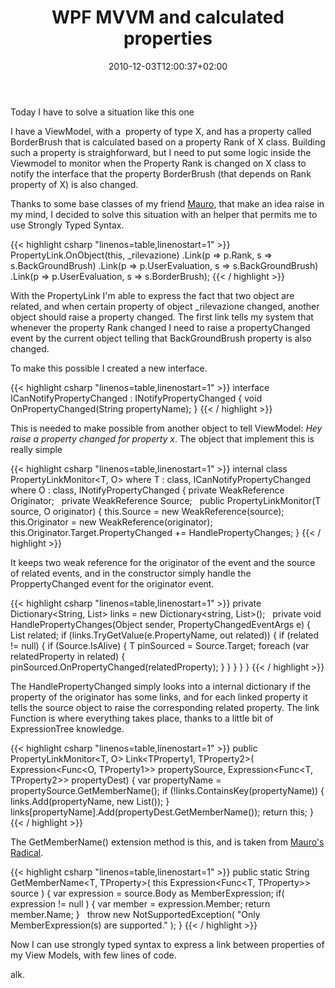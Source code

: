 ﻿---
title: "WPF MVVM and calculated properties"
description: ""
date: 2010-12-03T12:00:37+02:00
draft: false
tags: [MVVM,WPF]
categories: [WPF]
---
Today I have to solve a situation like this one

I have a ViewModel, with a  property of type X, and has a property called BorderBrush that is calculated based on a property Rank of X class. Building such a property is straighforward, but I need to put some logic inside the Viewmodel to monitor when the Property Rank is changed on X class to notify the interface that the property BorderBrush (that depends on Rank property of X) is also changed.

Thanks to some base classes of my friend [Mauro](http://topics.it/), that make an idea raise in my mind, I decided to solve this situation with an helper that permits me to use Strongly Typed Syntax.

{{< highlight csharp "linenos=table,linenostart=1" >}}
PropertyLink.OnObject(this, _rilevazione)
.Link(p => p.Rank, s => s.BackGroundBrush)
.Link(p => p.UserEvaluation, s => s.BackGroundBrush)
.Link(p => p.UserEvaluation, s => s.BorderBrush);
{{< / highlight >}}

With the PropertyLink I'm able to express the fact that two object are related, and when certain property of object \_rilevazione changed, another object should raise a property changed. The first link tells my system that whenever the property Rank changed I need to raise a propertyChanged event by the current object telling that BackGroundBrush property is also changed.

To make this possible I created a new interface.

{{< highlight csharp "linenos=table,linenostart=1" >}}
interface ICanNotifyPropertyChanged : INotifyPropertyChanged
{
void OnPropertyChanged(String propertyName);
}
{{< / highlight >}}

This is needed to make possible from another object to tell ViewModel: *Hey raise a property changed for property x*. The object that implement this is really simple

{{< highlight csharp "linenos=table,linenostart=1" >}}
internal class PropertyLinkMonitor<T, O>
where T : class, ICanNotifyPropertyChanged
where O : class, INotifyPropertyChanged
{
private WeakReference<O> Originator;
 
private WeakReference<T> Source;
 
public PropertyLinkMonitor(T source, O originator)
{
this.Source = new WeakReference<T>(source);
this.Originator = new WeakReference<O>(originator);
this.Originator.Target.PropertyChanged += HandlePropertyChanges;
}
{{< / highlight >}}

It keeps two weak reference for the originator of the event and the source of related events, and in the constructor simply handle the ProppertyChanged event for the originator event.

{{< highlight csharp "linenos=table,linenostart=1" >}}
private Dictionary<String, List<String>> links = new Dictionary<string, List<string>>();
 
private void HandlePropertyChanges(Object sender, PropertyChangedEventArgs e)
{
 
List<String> related;
if (links.TryGetValue(e.PropertyName, out related))
{
if (related != null)
{
if (Source.IsAlive)
{
T pinSourced = Source.Target;
foreach (var relatedProperty in related)
{
pinSourced.OnPropertyChanged(relatedProperty);
}
}
}
}
}
{{< / highlight >}}

The HandlePropertyChanged simply looks into a internal dictionary if the property of the originator has some links, and for each linked property it tells the source object to raise the corresponding related property. The link Function is where everything takes place, thanks to a little bit of ExpressionTree knowledge.

{{< highlight csharp "linenos=table,linenostart=1" >}}
public PropertyLinkMonitor<T, O> Link<TProperty1, TProperty2>(
Expression<Func<O, TProperty1>> propertySource,
Expression<Func<T, TProperty2>> propertyDest)
{
var propertyName = propertySource.GetMemberName();
if (!links.ContainsKey(propertyName))
{
links.Add(propertyName, new List<string>());
}
links[propertyName].Add(propertyDest.GetMemberName());
return this;
}
{{< / highlight >}}

The GetMemberName() extension method is this, and is taken from [Mauro's Radical](http://radical.codeplex.com/).

{{< highlight csharp "linenos=table,linenostart=1" >}}
public static String GetMemberName<T, TProperty>( this Expression<Func<T, TProperty>> source )
{
var expression = source.Body as MemberExpression;
if( expression != null )
{
var member = expression.Member;
return member.Name;
}
 
throw new NotSupportedException( "Only MemberExpression(s) are supported." );
}
{{< / highlight >}}

Now I can use strongly typed syntax to express a link between properties of my View Models, with few lines of code.

alk.
